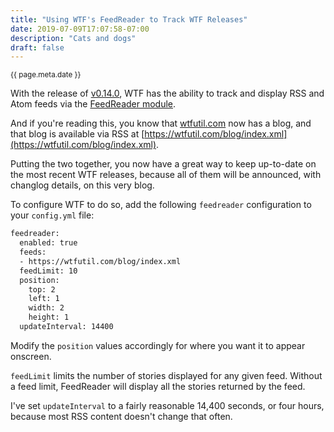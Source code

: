 ```yaml
---
title: "Using WTF's FeedReader to Track WTF Releases"
date: 2019-07-09T17:07:58-07:00
description: "Cats and dogs"
draft: false
---
```


<small>{{ page.meta.date }}</small>

With the release of [v0.14.0](https://github.com/wtfutil/wtf/releases/tag/v0.14.0), WTF has the ability to track and display RSS and Atom feeds via the [FeedReader module](/modules/feedreader/).

And if you're reading this, you know that [wtfutil.com](https://wtfutil.com) now has a blog, and that blog is available via RSS at [https://wtfutil.com/blog/index.xml](https://wtfutil.com/blog/index.xml).

Putting the two together, you now have a great way to keep up-to-date on the most recent WTF releases, because all of them will be announced, with changlog details, on this very blog.

To configure WTF to do so, add the following `feedreader` configuration to your `config.yml` file:

```bash
feedreader:
  enabled: true
  feeds:
  - https://wtfutil.com/blog/index.xml
  feedLimit: 10
  position:
    top: 2
    left: 1
    width: 2
    height: 1
  updateInterval: 14400
```

Modify the `position` values accordingly for where you want it to appear onscreen.

`feedLimit` limits the number of stories displayed for any given feed. Without a feed limit, FeedReader will display all the stories returned by the feed.

I've set `updateInterval` to a fairly reasonable 14,400 seconds, or four hours, because most RSS content doesn't change that often.